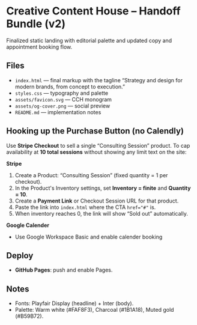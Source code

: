 # Creative Content House – Handoff Bundle (v2)

Finalized static landing with editorial palette and updated copy and appointment booking flow.

## Files
- `index.html` — final markup with the tagline “Strategy and design for modern brands, from concept to execution.”
- `styles.css` — typography and palette
- `assets/favicon.svg` — CCH monogram
- `assets/og-cover.png` — social preview
- `README.md` — implementation notes

## Hooking up the Purchase Button (no Calendly)
Use **Stripe Checkout** to sell a single “Consulting Session” product. To cap availability at **10 total sessions** without showing any limit text on the site:

**Stripe**
1. Create a Product: “Consulting Session” (fixed quantity = 1 per checkout).
2. In the Product's Inventory settings, set **Inventory = finite** and **Quantity = 10**.
3. Create a **Payment Link** or Checkout Session URL for that product.
4. Paste the link into `index.html` where the CTA `href="#"` is.
5. When inventory reaches 0, the link will show “Sold out” automatically.

**Google Calender**
- Use Google Workspace Basic and enable calender booking

## Deploy
- **GitHub Pages**: push and enable Pages.

## Notes
- Fonts: Playfair Display (headline) + Inter (body).
- Palette: Warm white (#FAF8F3), Charcoal (#1B1A18), Muted gold (#B59B72).